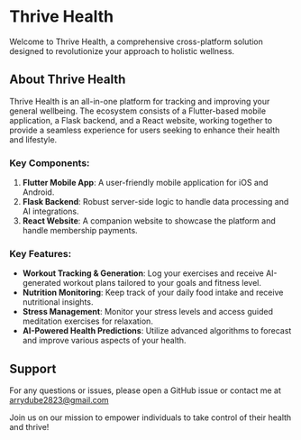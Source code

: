 # Thrive Health

Welcome to Thrive Health, a comprehensive cross-platform solution designed to revolutionize your approach to holistic wellness.

## About Thrive Health

Thrive Health is an all-in-one platform for tracking and improving your general wellbeing. The ecosystem consists of a Flutter-based mobile application, a Flask backend, and a React website, working together to provide a seamless experience for users seeking to enhance their health and lifestyle.

### Key Components:

1. **Flutter Mobile App**: A user-friendly mobile application for iOS and Android.
2. **Flask Backend**: Robust server-side logic to handle data processing and AI integrations.
3. **React Website**: A companion website to showcase the platform and handle membership payments.

### Key Features:

- **Workout Tracking & Generation**: Log your exercises and receive AI-generated workout plans tailored to your goals and fitness level.
- **Nutrition Monitoring**: Keep track of your daily food intake and receive nutritional insights.
- **Stress Management**: Monitor your stress levels and access guided meditation exercises for relaxation.
- **AI-Powered Health Predictions**: Utilize advanced algorithms to forecast and improve various aspects of your health.


## Support

For any questions or issues, please open a GitHub issue or contact me at arrydube2823@gmail.com

Join us on our mission to empower individuals to take control of their health and thrive!